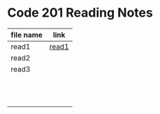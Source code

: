 # Code 201 Reading Notes


| file name      | link |
| ----------- | ----------- |
|read1| [read1](read1.md)|
|read2| []() |
|read3| []() |
||[]()|
||[]()|
||[]()|
||[]()|
||[]()|
||[]()|
||[]()|
||[]()|
||[]()|
||[]()|
||[]()|
||[]()|